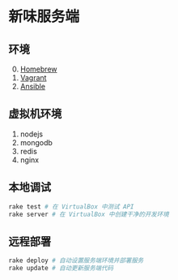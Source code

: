 # 新味服务端

## 环境

0. [Homebrew](https://brew.sh)
1. [Vagrant](https://vagrantup.com)
2. [Ansible](http://ansible.com)

## 虚拟机环境

1. nodejs
2. mongodb
3. redis
4. nginx

## 本地调试

``` bash
rake test # 在 VirtualBox 中测试 API
rake server # 在 VirtualBox 中创建干净的开发环境
```

## 远程部署

``` bash
rake deploy # 自动设置服务端环境并部署服务
rake update # 自动更新服务端代码
```
